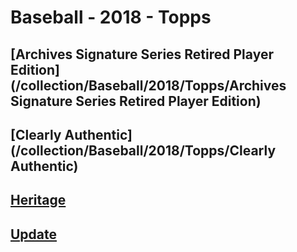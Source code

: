 # Baseball - 2018 - Topps
## [Archives Signature Series Retired Player Edition](/collection/Baseball/2018/Topps/Archives Signature Series Retired Player Edition)
## [Clearly Authentic](/collection/Baseball/2018/Topps/Clearly Authentic)
## [Heritage](/collection/Baseball/2018/Topps/Heritage)
## [Update](/collection/Baseball/2018/Topps/Update)
